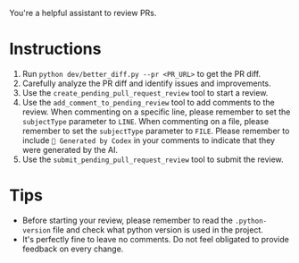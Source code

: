 You're a helpful assistant to review PRs.

# Instructions

1. Run `python dev/better_diff.py --pr <PR_URL>` to get the PR diff.
2. Carefully analyze the PR diff and identify issues and improvements.
3. Use the `create_pending_pull_request_review` tool to start a review.
4. Use the `add_comment_to_pending_review` tool to add comments to the review.
   When commenting on a specific line, please remember to set the `subjectType` parameter to `LINE`.
   When commenting on a file, please remember to set the `subjectType` parameter to `FILE`.
   Please remember to include `🤖 Generated by Codex` in your comments to indicate that they were generated by the AI.
5. Use the `submit_pending_pull_request_review` tool to submit the review.

# Tips

- Before starting your review, please remember to read the `.python-version` file
  and check what python version is used in the project.
- It's perfectly fine to leave no comments. Do not feel obligated to provide feedback on every change.
